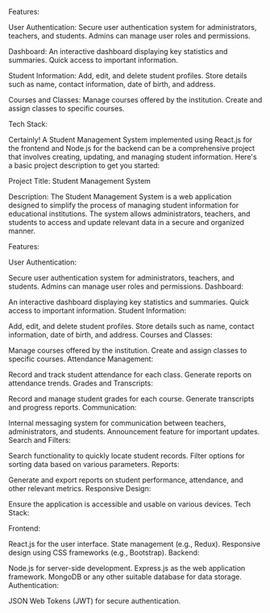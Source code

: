 Features:

User Authentication:
Secure user authentication system for administrators, teachers, and students.
Admins can manage user roles and permissions.

Dashboard:
An interactive dashboard displaying key statistics and summaries.
Quick access to important information.

Student Information:
Add, edit, and delete student profiles.
Store details such as name, contact information, date of birth, and address.

Courses and Classes:
Manage courses offered by the institution.
Create and assign classes to specific courses.


Tech Stack:


Certainly! A Student Management System implemented using React.js for the frontend and Node.js for the backend can be a comprehensive project that involves creating, updating, and managing student information. Here's a basic project description to get you started:

Project Title: Student Management System

Description:
The Student Management System is a web application designed to simplify the process of managing student information for educational institutions. The system allows administrators, teachers, and students to access and update relevant data in a secure and organized manner.

Features:

User Authentication:

Secure user authentication system for administrators, teachers, and students.
Admins can manage user roles and permissions.
Dashboard:

An interactive dashboard displaying key statistics and summaries.
Quick access to important information.
Student Information:

Add, edit, and delete student profiles.
Store details such as name, contact information, date of birth, and address.
Courses and Classes:

Manage courses offered by the institution.
Create and assign classes to specific courses.
Attendance Management:

Record and track student attendance for each class.
Generate reports on attendance trends.
Grades and Transcripts:

Record and manage student grades for each course.
Generate transcripts and progress reports.
Communication:

Internal messaging system for communication between teachers, administrators, and students.
Announcement feature for important updates.
Search and Filters:

Search functionality to quickly locate student records.
Filter options for sorting data based on various parameters.
Reports:

Generate and export reports on student performance, attendance, and other relevant metrics.
Responsive Design:

Ensure the application is accessible and usable on various devices.
Tech Stack:

Frontend:

React.js for the user interface.
State management (e.g., Redux).
Responsive design using CSS frameworks (e.g., Bootstrap).
Backend:

Node.js for server-side development.
Express.js as the web application framework.
MongoDB or any other suitable database for data storage.
Authentication:

JSON Web Tokens (JWT) for secure authentication.
